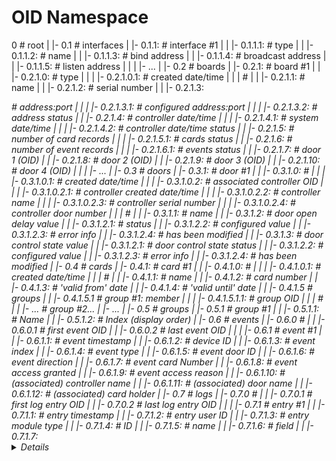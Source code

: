# OID Namespace

0                                                                            # root
|
|- 0.1                                                                       # interfaces
|    |- 0.1.1: <status>                                                      # interface #1
|    |      |- 0.1.1.1: <type>                                               #    type
|    |      |- 0.1.1.2: <name>                                               #    name
|    |      |- 0.1.1.3: <bind>                                               #    bind address
|    |      |- 0.1.1.4: <broadcast>                                          #    broadcast address
|    |      |- 0.1.1.5: <listen>                                             #    listen address
|    |
|    |- ...
| 
|- 0.2                                                                       # boards
|    |- 0.2.1: <status>                                                      # board #1
|    |      |- 0.2.1.0: <type>                                               #    type
|    |      |        |- 0.2.1.0.1: <created>                                 #    created date/time
|    |      |                                                                #
|    |      |- 0.2.1.1:  <name>                                              #    name
|    |      |- 0.2.1.2:  <ID>                                                #    serial number
|    |      |- 0.2.1.3:  <address>                                           #    address:port
|    |      |        |- 0.2.1.3.1: <configured>                              #    configured address:port
|    |      |        |- 0.2.1.3.2: <status>                                  #    address status
|    |      |- 0.2.1.4:  <datetime>                                          #    controller date/time
|    |      |        |- 0.2.1.4.1: <now>                                     #    system date/time
|    |      |        |- 0.2.1.4.2: <status>                                  #    controller date/time status
|    |      |- 0.2.1.5:  <cards>                                             #    number of card records
|    |      |        |- 0.2.1.5.1: <status>                                  #    cards status
|    |      |- 0.2.1.6:  <events>                                            #    number of event records
|    |      |        |- 0.2.1.6.1: <status>                                  #    events status
|    |      |- 0.2.1.7:  <door1>                                             #    door 1 (OID)
|    |      |- 0.2.1.8:  <door2>                                             #    door 2 (OID)
|    |      |- 0.2.1.9:  <door3>                                             #    door 3 (OID)
|    |      |- 0.2.1.10: <door4>                                             #    door 4 (OID)
|    |
|    |- ...
|
|- 0.3                                                                       # doors
|    |- 0.3.1: <status>                                                      # door #1
|    |      |- 0.3.1.0:                                                      #
|    |      |        |- 0.3.1.0.1: <created>                                 #    created date/time
|    |      |        |- 0.3.1.0.2: <controller>                              #    associated controller OID
|    |      |                   |- 0.3.1.0.2.1: <created>                    #               controller created date/time
|    |      |                   |- 0.3.1.0.2.2: <name>                       #               controller name
|    |      |                   |- 0.3.1.0.2.3: <deviceID>                   #               controller serial number
|    |      |                   |- 0.3.1.0.2.4: <door>                       #               controller door number
|    |      |                                                                #
|    |      |- 0.3.1.1: <name>                                               #    name
|    |      |- 0.3.1.2: <delay>                                              #    door open delay value
|    |               |- 0.3.1.2.1: <status>                                  #                    status
|    |               |- 0.3.1.2.2: <configured>                              #                    configured value
|    |               |- 0.3.1.2.3: <error>                                   #                    error info
|    |               |- 0.3.1.2.4: <modified>                                #                    has been modified
|    |      |- 0.3.1.3: <control>                                            #    door control state value
|    |               |- 0.3.1.2.1: <status>                                  #    door control state status
|    |               |- 0.3.1.2.2: <configured>                              #                       configured value
|    |               |- 0.3.1.2.3: <error>                                   #                       error info
|    |               |- 0.3.1.2.4: <modified>                                #                       has been modified
|
|- 0.4                                                                       # cards
|    |- 0.4.1: <status>                                                      # card #1
|    |      |- 0.4.1.0:                                                      #
|    |      |        |- 0.4.1.0.1: <created>                                 #      created date/time
|    |      |                                                                # 
|    |      |- 0.4.1.1: <name>                                               #      name
|    |      |- 0.4.1.2: <number>                                             #      card number
|    |      |- 0.4.1.3: <from>                                               #      'valid from' date
|    |      |- 0.4.1.4: <to>                                                 #      'valid until' date
|    |      |- 0.4.1.5                                                       #      groups
|    |               |- 0.4.1.5.1 <member>                                   #      group #1: member
|    |               |           |- 0.4.1.5.1.1: <oid>                       #                group OID
|    |               |                                                       #
|    |               |- ...                                                  #      group #2...
|    |- ...
|
|- 0.5                                                                       # groups
|    |- 0.5.1                                                                # group #1
|    |      |- 0.5.1.1: <name>                                               #       Name
|    |      |- 0.5.1.2: <index>                                              #       Index (display order)
|
|- 0.6                                                                       # events
|    |- 0.6.0                                                                # 
|    |      |- 0.6.0.1                                                       # first event OID
|    |      |- 0.6.0.2                                                       # last event OID
|    |
|    |- 0.6.1                                                                # event #1
|    |      |- 0.6.1.1: <timestamp>                                          #       event timestamp
|    |      |- 0.6.1.2: <deviceID>                                           #       device ID
|    |      |- 0.6.1.3: <index>                                              #       event index
|    |      |- 0.6.1.4: <type>                                               #       event type
|    |      |- 0.6.1.5: <door>                                               #       event door ID
|    |      |- 0.6.1.6: <direction>                                          #       event direction
|    |      |- 0.6.1.7: <cardNumber>                                         #       event card Number
|    |      |- 0.6.1.8: <accessGranted>                                      #       event access granted
|    |      |- 0.6.1.9: <reason>                                             #       event access reason
|    |      |- 0.6.1.10: <deviceName>                                        #       (associated) controller name
|    |      |- 0.6.1.11: <doorName>                                          #       (associated) door name
|    |      |- 0.6.1.12: <cardName>                                          #       (associated) card holder
|
|- 0.7                                                                       # logs
|    |- 0.7.0                                                                # 
|    |      |- 0.7.0.1                                                       # first log entry OID
|    |      |- 0.7.0.2                                                       # last log entry OID
|    |
|    |- 0.7.1                                                                # entry #1
|    |      |- 0.7.1.1: <timestamp>                                          #       entry timestamp
|    |      |- 0.7.1.2: <uid>                                                #       entry user ID
|    |      |- 0.7.1.3: <module>                                             #       entry module type
|    |      |- 0.7.1.4: <module-id>                                          #                    ID
|    |      |- 0.7.1.5: <module-name>                                        #                    name
|    |      |- 0.7.1.6: <module-field>                                       #                    field
|    |      |- 0.7.1.7: <details>                                            #             details

